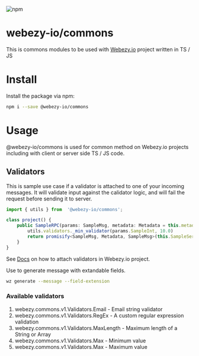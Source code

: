 ![npm](https://img.shields.io/npm/v/@webezy-io/commons?style=plastic)

# webezy-io/commons

This is commons modules to be used with [Webezy.io](https://www.webezy.io) project written in TS / JS

# Install

Install the package via npm:
```sh
npm i --save @webezy-io/commons
```

# Usage

@webezy-io/commons is used for common method on Webezy.io projects including with client or server side TS / JS code.

## Validators

This is sample use case if a validator is attached to one of your incoming messages.
It will validate input against the calidator logic, and will fail the request before sending it to server.

```ts
import { utils } from  '@webezy-io/commons';

class project() {
    public SampleRPC(params: SampleMsg, metadata: Metadata = this.metadata): Promise<SampleMsg> {
        utils.validators._min_validator(params.SampleInt, 10.0)
        return promisify<SampleMsg, Metadata, SampleMsg>(this.SampleService_client.sampleRPC.bind(this.SampleService_client))(params, metadata);
    }    
}
```

See [Docs](https://www.webezy.io/docs/validators) on how to attach validators in Webezy.io project.

Use to generate message with extandable fields.
```sh
wz generate --message --field-extension
```


### Available validators

1. webezy.commons.v1.Validators.Email - Email string validator
2. webezy.commons.v1.Validators.RegEx - A custom regular expression validation
3. webezy.commons.v1.Validators.MaxLength - Maximum length of a String or Array
4. webezy.commons.v1.Validators.Max - Minimum value
5. webezy.commons.v1.Validators.Max - Maximum value

